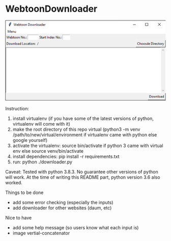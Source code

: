 # WebtoonDownloader

![Demo](demo.png)

Instruction:
1. install virtualenv (if you have some of the latest versions of python, virtualenv will come with it)
2. make the root directory of this repo virtual (python3 -m venv /path/to/new/virtual/environment if virtualenv came with python else google yourself)
3. activate the virtualenv: source bin/activate if python 3 came with virtual env else source venv/bin/activate
4. install dependencies: pip install -r requirements.txt
5. run: python ./downloader.py

Caveat:
Tested with python 3.8.3. No guarantee other versions of python will work.
At the time of writing this README part, python version 3.6 also worked.

Things to be done
- add some error checking (especially the inputs)
- add downloader for other websites (daum, etc)

Nice to have
- add some help message (so users know what each input is)
- image vertial-concatenator 
